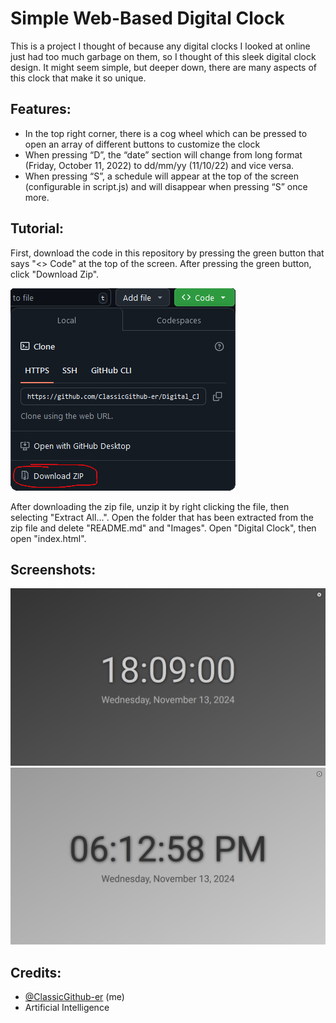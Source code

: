 # Simple Web-Based Digital Clock

This is a project I thought of because any digital clocks I looked at online just had too much garbage on them, so I thought of this sleek digital clock design. It might seem simple, but deeper down, there are many aspects of this clock that make it so unique.

## Features:

- In the top right corner, there is a cog wheel which can be pressed to open an array of different buttons to customize the clock
- When pressing “D”, the “date” section will change from long format (Friday, October 11, 2022) to dd/mm/yy (11/10/22) and vice versa.
- When pressing “S”, a schedule will appear at the top of the screen (configurable in script.js) and will disappear when pressing “S” once more.

## Tutorial:

First, download the code in this repository by pressing the green button that says "<> Code" at the top of the screen. After pressing the green button, click "Download Zip".

![Tutorial](https://github.com/ClassicGithub-er/Digital_Clock/blob/main/Images/Tutorial.png)

After downloading the zip file, unzip it by right clicking the file, then selecting "Extract All...". Open the folder that has been extracted from the zip file and delete "README.md" and "Images". Open "Digital Clock", then open "index.html".

## Screenshots:

![Exaple](https://github.com/ClassicGithub-er/Digital_Clock/blob/main/Images/Example.png)
![Exaple0](https://github.com/ClassicGithub-er/Digital_Clock/blob/main/Images/Example0.png)

## Credits:

- [@ClassicGithub-er](https://www.github.com/ClassicGithub-er) (me)
- Artificial Intelligence
